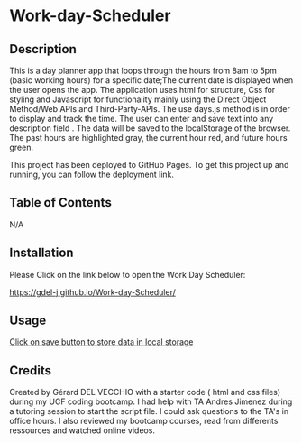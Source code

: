 # Work-day-Scheduler


## Description



This is a day planner app that loops through the hours from 8am to 5pm (basic working hours) for a specific date;The current date is displayed when the user opens the app. 
The application  uses html for structure, Css for styling and Javascript for functionality mainly using the Direct Object Method/Web APIs and Third-Party-APIs. The  use days.js method is in order to display and track the time.  The user can enter and save text into any description field . The data will be saved to the localStorage of the browser. The past hours are highlighted gray, the current hour red, and future hours green.

This project has been deployed to GitHub Pages. To get this project up and running, you can follow the deployment link. 



## Table of Contents 

N/A

## Installation


Please Click on the link below to open the Work Day Scheduler:


https://gdel-j.github.io/Work-day-Scheduler/


 
## Usage

[Click on save button to store data in local storage](./assets/images/Screenshot%20.png)






## Credits

Created by Gérard DEL VECCHIO with a starter code ( html and css files)  during my UCF coding bootcamp. 
I had help  with  TA Andres Jimenez during a tutoring session to start the script file. I could ask questions to the TA's in office hours. I also  reviewed my bootcamp courses, read  from differents ressources and watched online videos.

